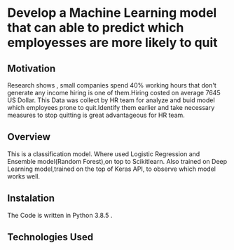 
# Develop a Machine Learning model  that can able to predict which employesses are more likely to quit




## Motivation

Research shows , small companies spend 40% working hours that don't generate any income hiring is one of them.Hiring costed on average 7645 US Dollar.
This Data was collect by HR team  for analyze and buid model which employees prone to quit.Identify them  earlier and take necessary measures to stop quitting is great advantageous for HR team.
## Overview

This is a classification model. Where used Logistic Regression and Ensemble model(Random Forest),on top to Scikitlearn.
Also trained on  Deep Learning model,trained on the top of Keras API, to observe which model works well. 
## Instalation 
The Code is written in Python 3.8.5 .
## Technologies  Used